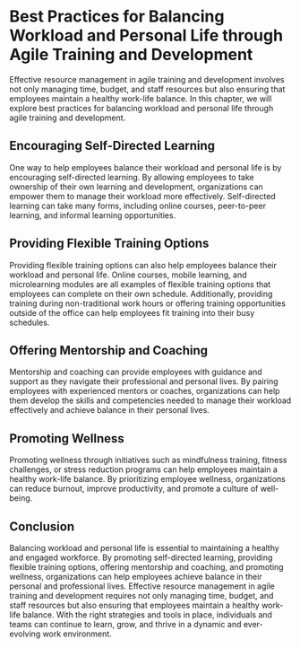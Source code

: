 Best Practices for Balancing Workload and Personal Life through Agile Training and Development
======================================================================================================================================================

Effective resource management in agile training and development involves not only managing time, budget, and staff resources but also ensuring that employees maintain a healthy work-life balance. In this chapter, we will explore best practices for balancing workload and personal life through agile training and development.

Encouraging Self-Directed Learning
----------------------------------

One way to help employees balance their workload and personal life is by encouraging self-directed learning. By allowing employees to take ownership of their own learning and development, organizations can empower them to manage their workload more effectively. Self-directed learning can take many forms, including online courses, peer-to-peer learning, and informal learning opportunities.

Providing Flexible Training Options
-----------------------------------

Providing flexible training options can also help employees balance their workload and personal life. Online courses, mobile learning, and microlearning modules are all examples of flexible training options that employees can complete on their own schedule. Additionally, providing training during non-traditional work hours or offering training opportunities outside of the office can help employees fit training into their busy schedules.

Offering Mentorship and Coaching
--------------------------------

Mentorship and coaching can provide employees with guidance and support as they navigate their professional and personal lives. By pairing employees with experienced mentors or coaches, organizations can help them develop the skills and competencies needed to manage their workload effectively and achieve balance in their personal lives.

Promoting Wellness
------------------

Promoting wellness through initiatives such as mindfulness training, fitness challenges, or stress reduction programs can help employees maintain a healthy work-life balance. By prioritizing employee wellness, organizations can reduce burnout, improve productivity, and promote a culture of well-being.

Conclusion
----------

Balancing workload and personal life is essential to maintaining a healthy and engaged workforce. By promoting self-directed learning, providing flexible training options, offering mentorship and coaching, and promoting wellness, organizations can help employees achieve balance in their personal and professional lives. Effective resource management in agile training and development requires not only managing time, budget, and staff resources but also ensuring that employees maintain a healthy work-life balance. With the right strategies and tools in place, individuals and teams can continue to learn, grow, and thrive in a dynamic and ever-evolving work environment.
